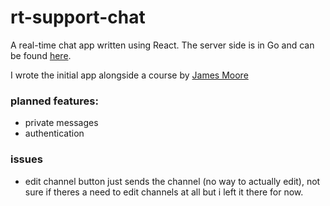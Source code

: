 # rt-support-chat
A real-time chat app written using React. The server side is in Go and can be found [here](https://github.com/vvmk/rt-support-chat-server).

I wrote the initial app alongside a course by [James Moore](https://github.com/knowthen)

### planned features: 
+ private messages
+ authentication

### issues
+ edit channel button just sends the channel (no way to actually edit), not sure if theres a need to edit channels at all but i left it there for now.
